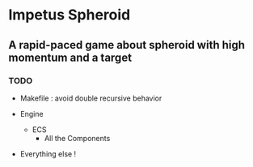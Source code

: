 # Impetus Spheroid
## A rapid-paced game about spheroid with high momentum and a target

### TODO

* Makefile : avoid double recursive behavior

* Engine
	* ECS
		* All the Components

* Everything else !